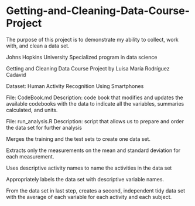 # Getting-and-Cleaning-Data-Course-Project
The purpose of this project is to demonstrate my ability to collect, work with, and clean a data set.

Johns Hopkins University
Specialized program in data science

Getting and Cleaning Data Course Project by Luisa María Rodríguez Cadavid

Dataset:
Human Activity Recognition Using Smartphones

 File: CodeBook.md
 Description: code book that modifies and updates the available codebooks with the data to indicate all the variables, summaries calculated, and units.

 File: run_analysis.R
 Description: script that allows us to prepare and order the data set for further analysis

   Merges the training and the test sets to create one data set.
   
   Extracts only the measurements on the mean and standard deviation for each measurement.
   
   Uses descriptive activity names to name the activities in the data set
   
   Appropriately labels the data set with descriptive variable names.
   
   From the data set in last step, creates a second, independent tidy data set with the average of each variable for each activity and each subject.
